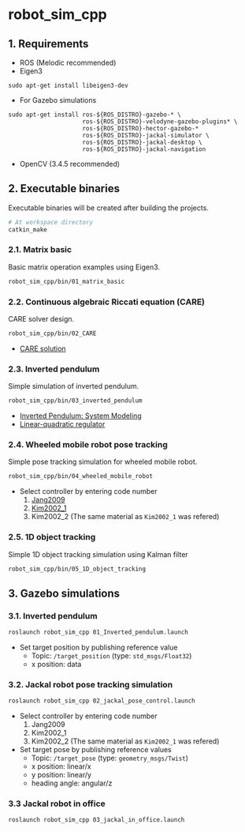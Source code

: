 # robot_sim_cpp
## 1. Requirements
* ROS (Melodic recommended)
* Eigen3
```
sudo apt-get install libeigen3-dev
```
* For Gazebo simulations
```
sudo apt-get install ros-${ROS_DISTRO}-gazebo-* \
                     ros-${ROS_DISTRO}-velodyne-gazebo-plugins* \
                     ros-${ROS_DISTRO}-hector-gazebo-*
                     ros-${ROS_DISTRO}-jackal-simulator \
                     ros-${ROS_DISTRO}-jackal-desktop \
                     ros-${ROS_DISTRO}-jackal-navigation
```
* OpenCV (3.4.5 recommended)

## 2. Executable binaries
Executable binaries will be created after building the projects.
```bash
# At workspace directory
catkin_make
```

### 2.1. Matrix basic
Basic matrix operation examples using Eigen3.
```bash
robot_sim_cpp/bin/01_matrix_basic
```

### 2.2. Continuous algebraic Riccati equation (CARE)
CARE solver design.
```bash
robot_sim_cpp/bin/02_CARE
```
* [CARE solution](https://en.wikipedia.org/wiki/Algebraic_Riccati_equation#Solution)

### 2.3. Inverted pendulum
Simple simulation of inverted pendulum.
```bash
robot_sim_cpp/bin/03_inverted_pendulum
```
* [Inverted Pendulum: System Modeling](https://ctms.engin.umich.edu/CTMS/index.php?example=InvertedPendulum&section=SystemModeling)
* [Linear-quadratic regulator](https://en.wikipedia.org/wiki/Linear%E2%80%93quadratic_regulator)

### 2.4. Wheeled mobile robot pose tracking
Simple pose tracking simulation for wheeled mobile robot.
```bash
robot_sim_cpp/bin/04_wheeled_mobile_robot
```
* Select controller by entering code number
    1. [Jang2009](https://www.researchgate.net/publication/224560616_Neuro-fuzzy_Network_Control_for_a_Mobile_Robot)
    2. [Kim2002_1](http://dcsl.gatech.edu/papers/tra02.pdf)
    3. Kim2002_2 (The same material as ```Kim2002_1``` was refered)

### 2.5. 1D object tracking
Simple 1D object tracking simulation using Kalman filter
```bash
robot_sim_cpp/bin/05_1D_object_tracking
```

## 3. Gazebo simulations
### 3.1. Inverted pendulum
```bash
roslaunch robot_sim_cpp 01_Inverted_pendulum.launch
```
* Set target position by publishing reference value
    * Topic: ```/target_position``` (type: ```std_msgs/Float32```)
    * x position: data

### 3.2. Jackal robot pose tracking simulation
```bash
roslaunch robot_sim_cpp 02_jackal_pose_control.launch
```
* Select controller by entering code number
    1. Jang2009
    2. Kim2002_1
    3. Kim2002_2 (The same material as ```Kim2002_1``` was refered)
* Set target pose by publishing reference values
    * Topic: ```/target_pose``` (type: ```geometry_msgs/Twist```)
    * x position: linear/x
    * y position: linear/y
    * heading angle: angular/z

### 3.3 Jackal robot in office
```bash
roslaunch robot_sim_cpp 03_jackal_in_office.launch
```
